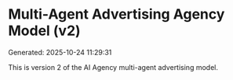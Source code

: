 # Multi-Agent Advertising Agency Model (v2)

Generated: 2025-10-24 11:29:31

This is version 2 of the AI Agency multi-agent advertising model.